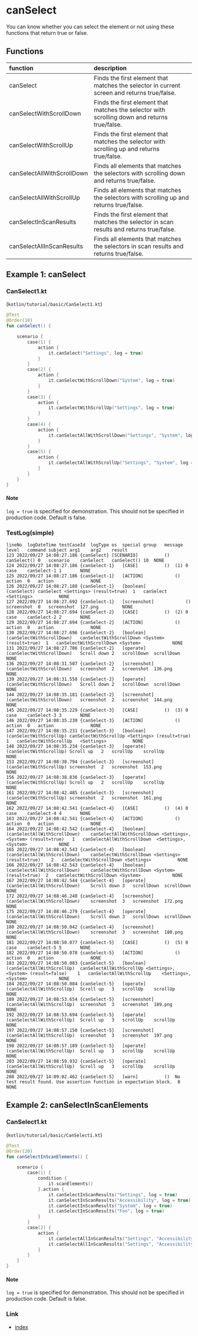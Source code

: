 # canSelect

You can know whether you can select the element or not using these functions that return true or false.

## Functions

| function                   | description                                                                                   |
|:---------------------------|:----------------------------------------------------------------------------------------------|
| canSelect                  | Finds the first element that matches the selector in current screen and returns true/false.   |
| canSelectWithScrollDown    | Finds the first element that matches the selector with scrolling down and returns true/false. |
| canSelectWithScrollUp      | Finds the first element that matches the selector with scrolling up and returns true/false.   |
| canSelectAllWithScrollDown | Finds all elements that matches the selectors with scrolling down and returns true/false.     |
| canSelectAllWithScrollUp   | Finds all elements that matches the selectors with scrolling up and returns true/false.       |
| canSelectInScanResults     | Finds the first element that matches the selector in scan results and returns true/false.     |
| canSelectAllInScanResults  | Finds all elements that matches the selectors in scan results and returns true/false.         |

## Example 1: canSelect

### CanSelect1.kt

(`kotlin/tutorial/basic/CanSelect1.kt`)

```kotlin
@Test
@Order(10)
fun canSelect() {

    scenario {
        case(1) {
            action {
                it.canSelect("Settings", log = true)
            }
        }
        case(2) {
            action {
                it.canSelectWithScrollDown("System", log = true)
            }
        }
        case(3) {
            action {
                it.canSelectWithScrollUp("Settings", log = true)
            }
        }
        case(4) {
            action {
                it.canSelectAllWithScrollDown("Settings", "System", log = true)
            }
        }
        case(5) {
            action {
                it.canSelectAllWithScrollUp("Settings", "System", log = true)
            }
        }
    }
}
```

#### Note

`log = true` is specified for demonstration. This should not be specified in production code. Default is false.

### TestLog(simple)

```
lineNo	logDateTime	testCaseId	logType	os	special	group	message	level	command	subject	arg1	arg2	result
123	2022/09/27 14:08:27.186	{canSelect}	[SCENARIO]			()	canSelect()	0	scenario	canSelect	canSelect()	10	NONE
124	2022/09/27 14:08:27.186	{canSelect-1}	[CASE]			()	(1)	0	case	canSelect-1	1		NONE
125	2022/09/27 14:08:27.186	{canSelect-1}	[ACTION]			()	action	0	action				NONE
126	2022/09/27 14:08:27.188	{canSelect-1}	[boolean]			(canSelect)	canSelect <Settings> (result=true)	1	canSelect	<Settings>			NONE
127	2022/09/27 14:08:27.692	{canSelect-1}	[screenshot]			()	screenshot	0	screenshot	127.png			NONE
128	2022/09/27 14:08:27.694	{canSelect-2}	[CASE]			()	(2)	0	case	canSelect-2	2		NONE
129	2022/09/27 14:08:27.694	{canSelect-2}	[ACTION]			()	action	0	action				NONE
130	2022/09/27 14:08:27.696	{canSelect-2}	[boolean]			(canSelectWithScrollDown)	canSelectWithScrollDown <System> (result=true)	1	canSelectWithScrollDown	<System>			NONE
131	2022/09/27 14:08:27.706	{canSelect-2}	[operate]			(canSelectWithScrollDown)	Scroll down	2	scrollDown	scrollDown			NONE
136	2022/09/27 14:08:31.507	{canSelect-2}	[screenshot]			(canSelectWithScrollDown)	screenshot	2	screenshot	136.png			NONE
139	2022/09/27 14:08:31.558	{canSelect-2}	[operate]			(canSelectWithScrollDown)	Scroll down	2	scrollDown	scrollDown			NONE
144	2022/09/27 14:08:35.181	{canSelect-2}	[screenshot]			(canSelectWithScrollDown)	screenshot	2	screenshot	144.png			NONE
145	2022/09/27 14:08:35.229	{canSelect-3}	[CASE]			()	(3)	0	case	canSelect-3	3		NONE
146	2022/09/27 14:08:35.230	{canSelect-3}	[ACTION]			()	action	0	action				NONE
147	2022/09/27 14:08:35.231	{canSelect-3}	[boolean]			(canSelectWithScrollUp)	canSelectWithScrollUp <Settings> (result=true)	1	canSelectWithScrollUp	<Settings>			NONE
148	2022/09/27 14:08:35.234	{canSelect-3}	[operate]			(canSelectWithScrollUp)	Scroll up	2	scrollUp	scrollUp			NONE
153	2022/09/27 14:08:38.794	{canSelect-3}	[screenshot]			(canSelectWithScrollUp)	screenshot	2	screenshot	153.png			NONE
156	2022/09/27 14:08:38.836	{canSelect-3}	[operate]			(canSelectWithScrollUp)	Scroll up	2	scrollUp	scrollUp			NONE
161	2022/09/27 14:08:42.485	{canSelect-3}	[screenshot]			(canSelectWithScrollUp)	screenshot	2	screenshot	161.png			NONE
162	2022/09/27 14:08:42.541	{canSelect-4}	[CASE]			()	(4)	0	case	canSelect-4	4		NONE
163	2022/09/27 14:08:42.541	{canSelect-4}	[ACTION]			()	action	0	action				NONE
164	2022/09/27 14:08:42.542	{canSelect-4}	[boolean]			(canSelectAllWithScrollDown)	canSelectAllWithScrollDown <Settings>, <System> (result=true)	1	canSelectAllWithScrollDown	<Settings>, <System>			NONE
165	2022/09/27 14:08:42.543	{canSelect-4}	[boolean]			(canSelectAllWithScrollDown)	canSelectWithScrollDown <Settings> (result=true)	2	canSelectWithScrollDown	<Settings>			NONE
166	2022/09/27 14:08:42.543	{canSelect-4}	[boolean]			(canSelectAllWithScrollDown)	canSelectWithScrollDown <System> (result=true)	2	canSelectWithScrollDown	<System>			NONE
167	2022/09/27 14:08:42.544	{canSelect-4}	[operate]			(canSelectAllWithScrollDown)	Scroll down	3	scrollDown	scrollDown			NONE
172	2022/09/27 14:08:46.240	{canSelect-4}	[screenshot]			(canSelectAllWithScrollDown)	screenshot	3	screenshot	172.png			NONE
175	2022/09/27 14:08:46.279	{canSelect-4}	[operate]			(canSelectAllWithScrollDown)	Scroll down	3	scrollDown	scrollDown			NONE
180	2022/09/27 14:08:50.042	{canSelect-4}	[screenshot]			(canSelectAllWithScrollDown)	screenshot	3	screenshot	180.png			NONE
181	2022/09/27 14:08:50.077	{canSelect-5}	[CASE]			()	(5)	0	case	canSelect-5	5		NONE
182	2022/09/27 14:08:50.078	{canSelect-5}	[ACTION]			()	action	0	action				NONE
183	2022/09/27 14:08:50.083	{canSelect-5}	[boolean]			(canSelectAllWithScrollUp)	canSelectAllWithScrollUp <Settings>, <System> (result=false)	1	canSelectAllWithScrollUp	<Settings>, <System>			NONE
184	2022/09/27 14:08:50.084	{canSelect-5}	[operate]			(canSelectAllWithScrollUp)	Scroll up	3	scrollUp	scrollUp			NONE
189	2022/09/27 14:08:53.654	{canSelect-5}	[screenshot]			(canSelectAllWithScrollUp)	screenshot	3	screenshot	189.png			NONE
192	2022/09/27 14:08:53.694	{canSelect-5}	[operate]			(canSelectAllWithScrollUp)	Scroll up	3	scrollUp	scrollUp			NONE
197	2022/09/27 14:08:57.150	{canSelect-5}	[screenshot]			(canSelectAllWithScrollUp)	screenshot	3	screenshot	197.png			NONE
198	2022/09/27 14:08:57.189	{canSelect-5}	[operate]			(canSelectAllWithScrollUp)	Scroll up	3	scrollUp	scrollUp			NONE
203	2022/09/27 14:08:59.932	{canSelect-5}	[operate]			(canSelectAllWithScrollUp)	Scroll up	3	scrollUp	scrollUp			NONE
208	2022/09/27 14:09:02.462	{canSelect-5}	[warn]			()	No test result found. Use assertion function in expectation block.	0					NONE
```

## Example 2: canSelectInScanElements

### CanSelect1.kt

(`kotlin/tutorial/basic/CanSelect1.kt`)

```kotlin
@Test
@Order(20)
fun canSelectInScanElements() {

    scenario {
        case(1) {
            condition {
                it.scanElements()
            }.action {
                it.canSelectInScanResults("Settings", log = true)
                it.canSelectInScanResults("Accessibility", log = true)
                it.canSelectInScanResults("System", log = true)
                it.canSelectInScanResults("Foo", log = true)
            }
        }
        case(2) {
            action {
                it.canSelectAllInScanResults("Settings", "Accessibility", "System", log = true)
                it.canSelectAllInScanResults("Settings", "Accessibility", "Foo", log = true)
            }
        }
    }
}
```

#### Note

`log = true` is specified for demonstration. This should not be specified in production code. Default is false.

### Link

- [index](../../../index.md)
